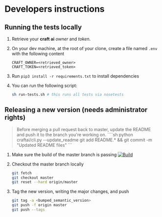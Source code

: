 # Developers instructions #

## Running the tests locally ##

1. Retrieve your **craft ai** _owner_ and _token_.
2. On your dev machine, at the root of your clone, create a file named `.env` with the following content
    
    ```
    CRAFT_OWNER=<retrieved_owner>
    CRAFT_TOKEN=<retrieved_token>
    ```

3. Run `pip3 install -r requirements.txt` to install dependencies
4. You can run the following script:
    
    ```sh
    sh run-tests.sh # this runs all tests via nosetests
    ```

## Releasing a new version (needs administrator rights) ##

> Before merging a pull request back to master, update the README and push it to the branch you're working on.
    ````sh
    python craftai/cli.py --update_readme
    git add README.* && git commit -m "Updated README files"
    ```

1. Make sure the build of the master branch is passing
    [![Build](https://img.shields.io/travis/craft-ai/craft-ai-client-python/master.svg?style=flat-square)](https://travis-ci.org/craft-ai/craft-ai-client-python)

2. Checkout the master branch locally
    ````sh
    git fetch
    git checkout master
    git reset --hard origin/master
    ````

3. Tag the new version, writing the major changes, and push
    ```sh
    git tag -a <bumped_semantic_version>
    git push -f origin master
    git push --tags
    ````
